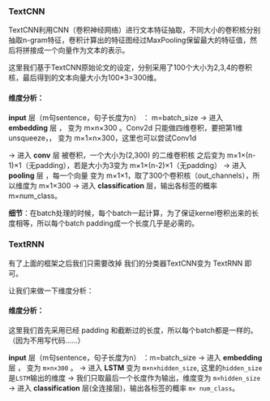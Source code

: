 ### TextCNN



TextCNN利用CNN（卷积神经网络）进行文本特征抽取，不同大小的卷积核分别抽取n-gram特征，卷积计算出的特征图经过MaxPooling保留最大的特征值，然后将拼接成一个向量作为文本的表示。



这里我们基于TextCNN原始论文的设定，分别采用了100个大小为2,3,4的卷积核，最后得到的文本向量大小为100*3=300维。



#### 维度分析：



**input** 层（m句sentence，句子长度为n） ： m=batch_size
→ 进入 **embedding** 层 ， 变为 m×n×300 。Conv2d 只能做四维卷积，要把第1维unsqueeze，， 变为 m×1×n×300，这里也可以尝试Conv1d

→ 进入 **conv** 层 被卷积，一个大小为(2,300) 的二维卷积核 之后变为 m×1×(n-1)×1（无padding），若是大小为3变为  m×1×(n-2)×1（无padding）
→ 进入 **pooling** 层 ，每一个向量 变为 m×1×1，取了300个卷积核（out_channels），所以维度为 m×1×300
→ 进入 **classification** 层，输出各标签的概率 m×num_class。



**细节**：在batch处理的时候，每个batch一起计算，为了保证kernel卷积出来的长度相等，所以每个batch padding成一个长度几乎是必需的。

### TextRNN



有了上面的框架之后我们只需要改掉 我们的分类器TextCNN变为 TextRNN 即可。



让我们来做一下维度分析：



#### 维度分析：



这里我们首先采用已经 padding 和截断过的长度，所以每个batch都是一样的。（因为不用写代码……）



**input** 层（m句sentence，句子长度为n） ：m=batch_size
→ 进入 **embedding** 层 ， 变为 `m×n×300` 。
→ 进入 **LSTM**  变为 `m×n×hidden_size`, 这里的`hidden_size`是`LSTM`输出的维度
→ 我们只取最后一个长度作为输出，维度变为 `m×hidden_size`
→ 进入 **classification** 层(全连接层)，输出各标签的概率 `m× num_class`。